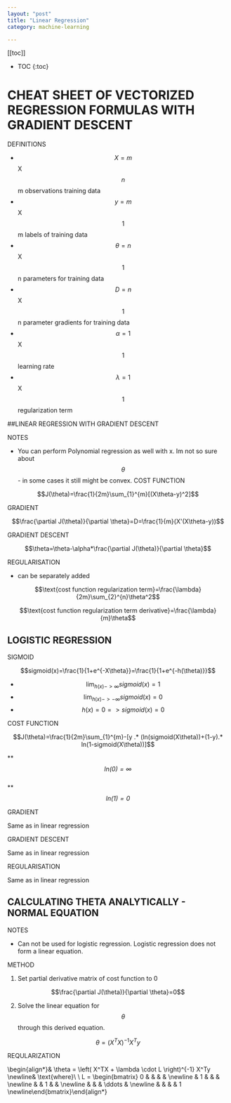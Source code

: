 ```yaml
---
layout: "post"
title: "Linear Regression"
category: machine-learning

---
```




<script type="text/javascript" async
  src="https://cdn.mathjax.org/mathjax/latest/MathJax.js?config=TeX-MML-AM_CHTML">
</script>



[[toc]]
+ TOC
{:toc}  

# CHEAT SHEET OF VECTORIZED REGRESSION FORMULAS WITH GRADIENT DESCENT  


DEFINITIONS
+ $$X = m$$X$$n$$ m observations training data
+ $$y = m$$X$$1$$ m labels of training data
+ $$\theta = n$$X$$1$$ n parameters for training data
+ $$D=n$$X$$1$$ n parameter gradients for training data
+ $$\alpha= 1$$X$$1$$  learning rate
+ $$\lambda= 1$$X$$1$$ regularization term


##LINEAR REGRESSION WITH GRADIENT DESCENT

NOTES

+ You can perform Polynomial regression as well with x. Im not so sure about $$\theta$$ - in some cases it still might be convex.
COST FUNCTION

$$J(\theta)=\frac{1}{2m}\sum_{1}^{m}[(X\theta-y)^2]$$  

GRADIENT

$$\frac{\partial J(\theta)}{\partial \theta}=D=\frac{1}{m}(X'(X\theta-y))$$

GRADIENT DESCENT  

$$\theta=\theta-\alpha*\frac{\partial J(\theta)}{\partial \theta}$$

REGULARISATION

+ can be separately added

$$\text{cost function regularization term}=\frac{\lambda}{2m}\sum_{2}^{n}\theta^2$$

$$\text{cost function regularization term derivative}=\frac{\lambda}{m}\theta$$

## LOGISTIC REGRESSION

SIGMOID


$$sigmoid(x)=\frac{1}{1+e^{-X\theta}}=\frac{1}{1+e^{-h(\theta)}}$$

+ $$\lim_{h(x)->\infty} sigmoid(x)=1$$  
+ $$\lim_{h(x)->-\infty} sigmoid(x)=0$$  
+ $$h(x)=0=>sigmoid(x)=0$$

COST FUNCTION

$$J(\theta)=\frac{1}{2m}\sum_{1}^{m}-[y .* (ln(sigmoid(X\theta))+(1-y).* ln(1-sigmoid(X\theta))]$$  

** _$$ln(0)=\infty$$_  
** _$$ln(1)=0$$_  

GRADIENT   

Same as in linear regression



GRADIENT DESCENT  


Same as in linear regression  

REGULARISATION

Same as in linear regression  

## CALCULATING THETA ANALYTICALLY - NORMAL EQUATION

NOTES

+ Can not be used for logistic regression. Logistic regression does not form a linear equation.  


METHOD   

1. Set partial derivative matrix of cost function to 0

$$\frac{\partial J(\theta)}{\partial \theta}=0$$  

2. Solve the linear equation for $$\theta$$ through this derived equation.

$$\theta = (X^T X)^{-1}X^T y$$

REQULARIZATION


$$$$
\begin{align*}& \theta = \left( X^TX + \lambda \cdot L \right)^{-1} X^Ty \newline& \text{where}\ \ L = \begin{bmatrix} 0 & & & & \newline & 1 & & & \newline & & 1 & & \newline & & & \ddots & \newline & & & & 1 \newline\end{bmatrix}\end{align*}
$$$$
